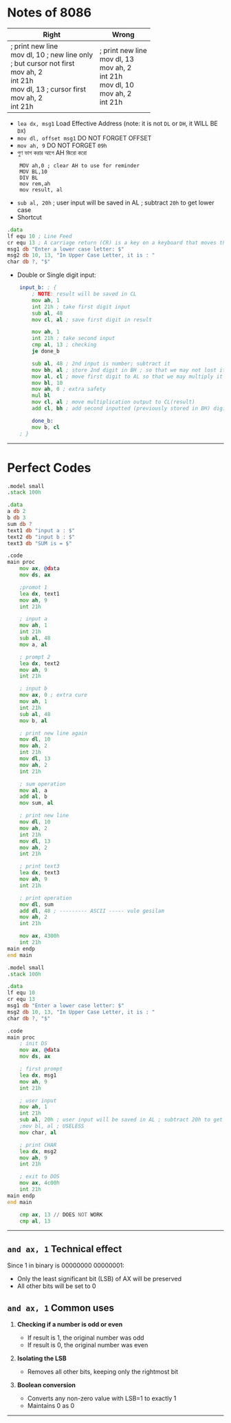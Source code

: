 # Notes of 8086

| Right                                                                                                                                                                           | Wrong                                                                                                                |
| ------------------------------------------------------------------------------------------------------------------------------------------------------------------------------- | -------------------------------------------------------------------------------------------------------------------- |
| ; print new line<br>    mov dl, 10 ; new line only <br>	; but cursor not first<br>    mov ah, 2<br>    int 21h<br>    mov dl, 13 ; cursor first<br>    mov ah, 2<br>    int 21h | ; print new line<br>    mov dl, 13<br>    mov ah, 2<br>    int 21h<br>    mov dl, 10<br>    mov ah, 2<br>    int 21h |
- `lea dx, msg1` Load Effective Address (note: it is not `DL` or `DH`, it WILL BE `DX`)
- `mov dl, offset msg1` DO NOT FORGET OFFSET
- `mov ah, 9` DO NOT FORGET `09h`
-  গুণ ভাগ করার আগে AH জিরো করো
```8086asm
    MOV ah,0 ; clear AH to use for reminder
    MOV BL,10
    DIV BL
    mov rem,ah
    mov result, al
```
- `sub al, 20h` ; user input will be saved in AL ; subtract `20h` to get lower case
- Shortcut
```asm
.data
lf equ 10 ; Line Feed
cr equ 13 ; A carriage return (CR) is a key on a keyboard that moves the cursor to the start of a new line
msg1 db "Enter a lower case letter: $"
msg2 db 10, 13, "In Upper Case Letter, it is : "
char db ?, "$"
```
- Double or Single digit input:
```asm
    input_b: ; {
        ; NOTE: result will be saved in CL
        mov ah, 1
        int 21h ; take first digit input
        sub al, 48
        mov cl, al ; save first digit in result

        mov ah, 1
        int 21h ; take second input
        cmp al, 13 ; checking
        je done_b

        sub al, 48 ; 2nd input is number; subtract it
        mov bh, al ; store 2nd digit in BH ; so that we may not lost it
        mov al, cl ; move first digit to AL so that we may multiply it
        mov bl, 10
        mov ah, 0 ; extra safety
        mul bl
        mov cl, al ; move multiplication output to CL(result)
        add cl, bh ; add second inputted (previously stored in BH) digit in CL(result)

        done_b:
        mov b, cl
    ; }
```


---
# Perfect Codes
```asm
.model small
.stack 100h

.data
a db 2
b db 3
sum db ?
text1 db "input a : $"
text2 db "input b : $"
text3 db "SUM is = $"

.code
main proc
    mov ax, @data
    mov ds, ax

    ;promot 1
    lea dx, text1
    mov ah, 9
    int 21h

    ; input a
    mov ah, 1
    int 21h
    sub al, 48
    mov a, al

    ; prompt 2
    lea dx, text2
    mov ah, 9
    int 21h

    ; input b
    mov ax, 0 ; extra cure
    mov ah, 1
    int 21h
    sub al, 48
    mov b, al

    ; print new line again
    mov dl, 10
    mov ah, 2
    int 21h
    mov dl, 13
    mov ah, 2
    int 21h

    ; sum operation
    mov al, a
    add al, b
    mov sum, al

    ; print new line
    mov dl, 10
    mov ah, 2
    int 21h
    mov dl, 13
    mov ah, 2
    int 21h

    ; print text3
    lea dx, text3
    mov ah, 9
    int 21h

    ; print operation
    mov dl, sum
    add dl, 48 ; --------- ASCII ----- vule gesilam
    mov ah, 2
    int 21h

    mov ax, 4300h
    int 21h
main endp
end main

```

```asm
.model small
.stack 100h

.data
lf equ 10
cr equ 13
msg1 db "Enter a lower case letter: $"
msg2 db 10, 13, "In Upper Case Letter, it is : "
char db ?, "$"

.code
main proc
    ; init DS
    mov ax, @data
    mov ds, ax

    ; first prompt
    lea dx, msg1
    mov ah, 9
    int 21h

    ; user input
    mov ah, 1
    int 21h
    sub al, 20h ; user input will be saved in AL ; subtract 20h to get lower case
    ;mov bl, al ; USELESS
    mov char, al

    ; print CHAR
    lea dx, msg2
    mov ah, 9
    int 21h

    ; exit to DOS
    mov ax, 4c00h
    int 21h
main endp
end main
```

```asm
    cmp ax, 13 // DOES NOT WORK
    cmp al, 13
```

---

## `and ax, 1` Technical effect

Since 1 in binary is 00000000 00000001:
- Only the least significant bit (LSB) of AX will be preserved
- All other bits will be set to 0

## `and ax, 1` Common uses

1. **Checking if a number is odd or even**
   - If result is 1, the original number was odd
   - If result is 0, the original number was even

2. **Isolating the LSB**
   - Removes all other bits, keeping only the rightmost bit

3. **Boolean conversion**
   - Converts any non-zero value with LSB=1 to exactly 1
   - Maintains 0 as 0

---
